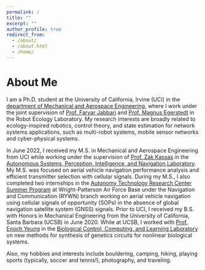 ```yaml
---
permalink: /
title: ""
excerpt: ""
author_profile: true
redirect_from: 
  - /about/
  - /about.html
  - /home/
---
```


# About Me
I am a Ph.D. student at the University of California, Irvine (UCI) in the [department of Mechanical and Aerospace Engineering](https://engineering.uci.edu/dept/mae), where I work under the joint supervision of [Prof. Faryar Jabbari](https://engineering.uci.edu/users/faryar-jabbari) and [Prof. Magnus Egerstedt](https://engineering.uci.edu/users/magnus-egerstedt) in the Robot Ecology Laboratory. My research interests are broadly related to ecology-inspired robotics, control theory, and state estimation for network systems applications, such as multi-robot systems, mobile sensor networks and cyber-physical systems.

In June 2022, I received my M.S. in Mechanical and Aerospace Engineering from UCI while working under the supervision of [Prof. Zak Kassas](https://engineering.osu.edu/people/kassas.2) in the [Autonomous Systems, Perception, Intelligence, and Navigation Laboratory](https://ece.osu.edu/aspin). My M.S. was focused on aerial vehicle navigation performance analysis and efficient transmitter selection with cellular signals. During my M.S., I also completed two internships in the [Autonomy Technology Research Center Summer Program](https://udayton.edu/engineering/departments/electrical_and_computer/faculty_activities/atr-center-summer-program/index.php) at Wright-Patterson Air Force Base under the Navigation and Communication (RYWN) branch working on aerial vehicle navigation using cellular signals of opportunity (SOPs) in the absence of global navigation satellite system (GNSS) signals. Prior to UCI, I received my B.S. with Honors in Mechanical Engineering from the University of California, Santa Barbara (UCSB) in June 2020. While at UCSB, I worked with [Prof. Enoch Yeung](https://engineering.ucsb.edu/people/enoch-yeung) in the [Biological Control, Computing, and Learning Laboratory](https://yeung.me.ucsb.edu/) on new methods for synthesis of genetics circuits for nonlinear biological systems.

Also, my hobbies and interests include bouldering, camping, hiking, playing sports (typically, soccer and tennis!), photography, and traveling. 
